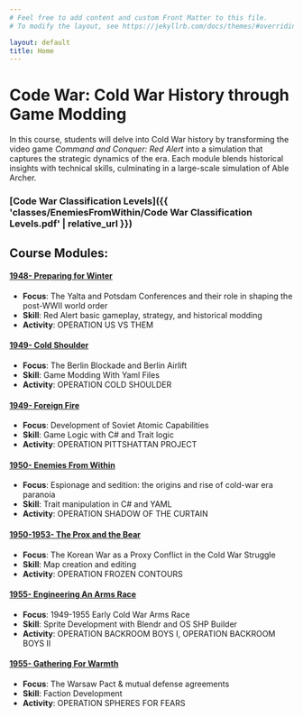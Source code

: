 ```yaml
---
# Feel free to add content and custom Front Matter to this file.
# To modify the layout, see https://jekyllrb.com/docs/themes/#overriding-theme-defaults

layout: default
title: Home
---
```


# Code War: Cold War History through Game Modding

In this course, students will delve into Cold War history by transforming the video game *Command and Conquer: Red Alert* into a simulation that captures the strategic dynamics of the era. Each module blends historical insights with technical skills, culminating in a large-scale simulation of Able Archer.    

### [Code War Classification Levels]({{ 'classes/EnemiesFromWithin/Code War Classification Levels.pdf' | relative_url }})
## Course Modules:

#### [1948- Preparing for Winter](./classes/PreparingForWinter)
  - **Focus**: The Yalta and Potsdam Conferences and their role in shaping the post-WWII world order
  - **Skill**: Red Alert basic gameplay, strategy, and historical modding
  - **Activity**: OPERATION US VS THEM

    
#### [1949- Cold Shoulder](./classes/ColdShoulder)
  - **Focus**: The Berlin Blockade and Berlin Airlift
  - **Skill**: Game Modding With Yaml Files
  - **Activity**: OPERATION COLD SHOULDER

    
#### [1949- Foreign Fire](./classes/ForeignFire)
  - **Focus**: Development of Soviet Atomic Capabilities
  - **Skill**: Game Logic with C# and Trait logic
  - **Activity**: OPERATION PITTSHATTAN PROJECT

    
#### [1950- Enemies From Within](./classes/EnemiesFromWithin)
  - **Focus**: Espionage and sedition: the origins and rise of cold-war era paranoia
  - **Skill**: Trait manipulation in C# and YAML
  - **Activity**: OPERATION SHADOW OF THE CURTAIN

    
#### [1950-1953- The Prox and the Bear](./classes/TheProxAndTheBear)
  - **Focus**: The Korean War as a Proxy Conflict in the Cold War Struggle
  - **Skill**: Map creation and editing
  - **Activity**: OPERATION FROZEN CONTOURS

    
#### [1955- Engineering An Arms Race](./classes/EngineeringAnArmsRace)
  - **Focus**: 1949-1955 Early Cold War Arms Race
  - **Skill**: Sprite Development with Blendr and OS SHP Builder
  - **Activity**: OPERATION BACKROOM BOYS I, OPERATION BACKROOM BOYS II

    
#### [1955- Gathering For Warmth](./classes/GatheringForWarmth)
  - **Focus**: The Warsaw Pact & mutual defense agreements     
  - **Skill**: Faction Development    
  - **Activity**: OPERATION SPHERES FOR FEARS    
